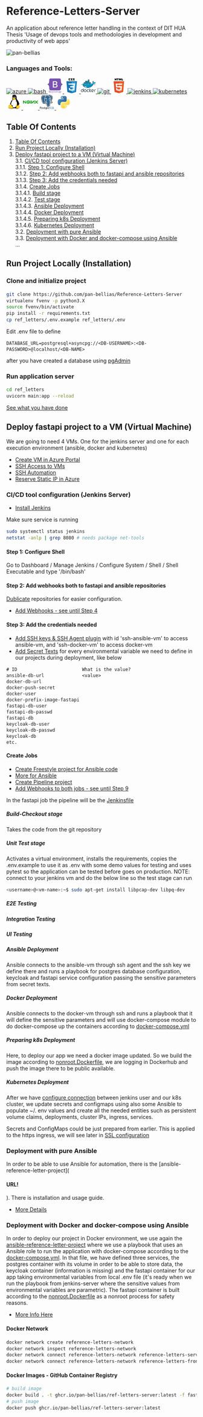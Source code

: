 # Reference-Letters-Server
An application about reference letter handling in the context of DIT HUA Thesis 'Usage of devops tools and methodologies in development and productivity of web apps'

<p align="left"> <img src="https://komarev.com/ghpvc/?username=pan-bellias&label=Profile%20views&color=0e75b6&style=flat" alt="pan-bellias" /> </p>

<h3 align="left">Languages and Tools:</h3>
<p align="left"> <a href="https://azure.microsoft.com/en-in/" target="_blank"> <img src="https://www.vectorlogo.zone/logos/microsoft_azure/microsoft_azure-icon.svg" alt="azure" width="40" height="40"/> </a> <a href="https://www.gnu.org/software/bash/" target="_blank"> <img src="https://www.vectorlogo.zone/logos/gnu_bash/gnu_bash-icon.svg" alt="bash" width="40" height="40"/> </a> <a href="https://getbootstrap.com" target="_blank"> <img src="https://raw.githubusercontent.com/devicons/devicon/master/icons/bootstrap/bootstrap-plain-wordmark.svg" alt="bootstrap" width="40" height="40"/> </a> <a href="https://www.w3schools.com/css/" target="_blank"> <img src="https://raw.githubusercontent.com/devicons/devicon/master/icons/css3/css3-original-wordmark.svg" alt="css3" width="40" height="40"/> </a>
<a href="https://www.docker.com/" target="_blank"> <img src="https://raw.githubusercontent.com/devicons/devicon/master/icons/docker/docker-original-wordmark.svg" alt="docker" width="40" height="40"/> </a>
<a href="https://git-scm.com/" target="_blank"> <img src="https://www.vectorlogo.zone/logos/git-scm/git-scm-icon.svg" alt="git" width="40" height="40"/> </a> <a href="https://www.w3.org/html/" target="_blank"> <img src="https://raw.githubusercontent.com/devicons/devicon/master/icons/html5/html5-original-wordmark.svg" alt="html5" width="40" height="40"/> </a> <a href="https://www.jenkins.io" target="_blank"> <img src="https://www.vectorlogo.zone/logos/jenkins/jenkins-icon.svg" alt="jenkins" width="40" height="40"/> </a> <a href="https://kubernetes.io" target="_blank"> <img src="https://www.vectorlogo.zone/logos/kubernetes/kubernetes-icon.svg" alt="kubernetes" width="40" height="40"/> </a> <a href="https://www.linux.org/" target="_blank"> <img src="https://raw.githubusercontent.com/devicons/devicon/master/icons/linux/linux-original.svg" alt="linux" width="40" height="40"/> </a> <a href="https://www.nginx.com" target="_blank"> <img src="https://raw.githubusercontent.com/devicons/devicon/master/icons/nginx/nginx-original.svg" alt="nginx" width="40" height="40"/> </a> <a href="https://www.postgresql.org" target="_blank"> <img src="https://raw.githubusercontent.com/devicons/devicon/master/icons/postgresql/postgresql-original-wordmark.svg" alt="postgresql" width="40" height="40"/> </a> <a href="https://www.python.org" target="_blank"> <img src="https://raw.githubusercontent.com/devicons/devicon/master/icons/python/python-original.svg" alt="python" width="40" height="40"/> </a>
</p>

<a name="contents"></a>
## Table Of Contents
1. [Table Of Contents](#contents)  
2. [Run Project Locally (Installation)](#locally)  
3. [Deploy fastapi project to a VM (Virtual Machine)](#deployment)  
3.1. [CI/CD tool configuration (Jenkins Server)](#jenkins)  
3.1.1. [Step 1: Configure Shell](#conf_shell)  
3.1.2. [Step 2: Add webhooks both to fastapi and ansible repositories](#webhooks)  
3.1.3. [Step 3: Add the credentials needed](#credentials)  
3.1.4. [Create Jobs](#jobs)  
3.1.4.1. [Build stage](#build)  
3.1.4.2. [Test stage](#test)  
3.1.4.3. [Ansible Deployment](#j-ansible)  
3.1.4.4. [Docker Deployment](#j-docker)  
3.1.4.5. [Preparing k8s Deployment](#j-k8s-pre)  
3.1.4.6. [Kubernetes Deployment](#j-k8s)  
3.2. [Deployment with pure Ansible](#ansible)  
3.3. [Deployment with Docker and docker-compose using Ansible](#docker)  
...

<a name="locally"></a>
## Run Project Locally (Installation)

### Clone and initialize project
```bash
git clone https://github.com/pan-bellias/Reference-Letters-Server
virtualenv fvenv -p python3.X
source fvenv/bin/activate
pip install -r requirements.txt
cp ref_letters/.env.example ref_letters/.env
```

Edit .env file to define
```vim
DATABASE_URL=postgresql+asyncpg://<DB-USERNAME>:<DB-PASSWORD>@localhost/<DB-NAME>
```
after you have created a database using [pgAdmin](https://www.youtube.com/watch?v=1wvDVBjNDys)

### Run application server
```bash
cd ref_letters
uvicorn main:app --reload
```

[See what you have done](http://127.0.0.1:8080/)

<a name="deployment"></a>
## Deploy fastapi project to a VM (Virtual Machine)

We are going to need 4 VMs. One for the jenkins server and one for each execution environment (ansible, docker and
kubernetes)

* [Create VM in Azure Portal](https://docs.microsoft.com/en-us/azure/virtual-machines/linux/quick-create-portal)
* [SSH Access to VMs](https://help.skytap.com/connect-to-a-linux-vm-with-ssh.html)
* [SSH Automation](https://linuxize.com/post/using-the-ssh-config-file/)
* [Reserve Static IP in Azure](https://azure.microsoft.com/en-au/resources/videos/azure-friday-how-to-reserve-a-public-ip-range-in-azure-using-public-ip-prefix/)

<a name="jenkins"></a>
### CI/CD tool configuration (Jenkins Server)

* [Install Jenkins](https://www.jenkins.io/doc/book/installing/linux/)

Make sure service is running
```bash
sudo systemctl status jenkins
netstat -anlp | grep 8080 # needs package net-tools
```

<a name="conf_shell"></a>
#### Step 1: Configure Shell
Go to Dashboard / Manage Jenkins / Configure System / Shell / Shell Executable and type '/bin/bash'

<a name="webhooks"></a>
#### Step 2: Add webhooks both to fastapi and ansible repositories
[Dublicate](https://docs.github.com/en/github/creating-cloning-and-archiving-repositories/creating-a-repository-on-github/duplicating-a-repository) repositories for easier configuration.

* [Add Webhooks - see until Step 4](https://www.blazemeter.com/blog/how-to-integrate-your-github-repository-to-your-jenkins-project)

<a name="credentials"></a>
#### Step 3: Add the credentials needed

* [Add SSH keys & SSH Agent plugin](https://plugins.jenkins.io/ssh-agent/) with id 'ssh-ansible-vm' to access
ansible-vm, and 'ssh-docker-vm' to access docker-vm
* [Add Secret Texts](https://www.jenkins.io/doc/book/using/using-credentials/) for every environmental variable we
need to define in our projects during deployment, like below

```nano
# ID                        What is the value?
ansible-db-url              <value>
docker-db-url
docker-push-secret
docker-user
docker-prefix-image-fastapi
fastapi-db-user
fastapi-db-passwd
fastapi-db
keycloak-db-user
keycloak-db-passwd
keycloak-db
etc.
```

<a name="jobs"></a>
#### Create Jobs
* [Create Freestyle project for Ansible code](https://www.guru99.com/create-builds-jenkins-freestyle-project.html)
* [More for Ansible](https://github.com/pan-bellias/Ansible-Reference-Letter-Code.git)
* [Create Pipeline project](https://www.jenkins.io/doc/pipeline/tour/hello-world/)
* [Add Webhooks to both jobs - see until Step 9](https://www.blazemeter.com/blog/how-to-integrate-your-github-repository-to-your-jenkins-project)

In the fastapi job the pipeline will be the [Jenkinsfile](Jenkinsfile)

<a name="build"></a>
##### Build-Checkout stage
Takes the code from the git repository

<a name="test"></a>
##### Unit Test stage
Activates a virtual environment, installs the requirements, copies the .env.example to use it as .env with some
demo values for testing and uses pytest so the application can be tested before goes on production.
NOTE: connect to your jenkins vm and do the below line so the test stage can run
```bash
<username>@<vm-name>:~$ sudo apt-get install libpcap-dev libpq-dev
```

##### E2E Testing
##### Integration Testing
##### UI Testing

<a name="j-ansible"></a>
##### Ansible Deployment
Ansible connects to the ansible-vm through ssh agent and the ssh key we define there and runs a playbook for
postgres database configuration, keycloak and fastapi service configuration passing the sensitive parameters from secret texts.

<a name="j-docker"></a>
##### Docker Deployment
Ansible connects to the docker-vm through ssh and runs a playbook that it will define the sensitive parameters and
will use docker-compose module to do docker-compose up the containers according to [docker-compose.yml](docker-compose.yml)

<a name="j-k8s-pre"></a>
##### Preparing k8s Deployment
Here, to deploy our app we need a docker image updated. So we build the image according to [nonroot.Dockerfile](nonroot.Dockerfile), we are logging in Dockerhub and push the image there to be public available.

<a name="j-k8s"></a>
##### Kubernetes Deployment
After we have [configure connection](https://github.com/pan-bellias/Reference-Letters-Service#connect-kubernetes-cluster-with-local-pc-orand-jenkins-server)
between jenkins user and our k8s cluster, we update secrets and configmaps using also some Ansible to populate ~/.
env values and create all the needed entities such as persistent volume claims, deployments, cluster IPs, ingress,
services.

Secrets and ConfigMaps could be just prepared from earlier. This is applied to the https ingress, we will see
later in [SSL configuration](https://github.com/pan-bellias/Reference-Letters-Service#in-kubernetes-environment)

<a name="ansible"></a>
### Deployment with pure Ansible
In order to be able to use Ansible for automation, there is the [ansible-reference-letter-project](
#### URL!
). There is installation and usage guide.

* [More Details](https://github.com/pan-bellias/ansible-reference-letter-project#pure-ansible)

<a name="docker"></a>
### Deployment with Docker and docker-compose using Ansible
In order to deploy our project in Docker environment, we use again the [ansible-reference-letter-project](https://github.com/pan-bellias/Ansible-Reference-Letter-Code.git) where we use a playbook that uses an Ansible role to run the application
with docker-compose according to the [docker-compose.yml](docker-compose.yml). In that file, we have defined three
services, the postgres container with its volume in order to be able to store data, the keycloak container (information is missing) and the fastapi container for our
app taking environmental variables from local .env file (it's ready when we run the playbook from jenkins-server
where the sensitive values from environmental variables are parametric). The fastapi container is built according
to the [nonroot.Dockerfile](nonroot.Dockerfile) as a nonroot process for safety reasons.

* [More Info Here](https://github.com/pan-bellias/Ansible-Reference-Letter-Code#ansible--docker)

#### Docker Network
```bash
docker network create reference-letters-network
docker network inspect reference-letters-network
docker network connect reference-letters-network reference-letters-server-nginx-1
docker network connect reference-letters-network reference-letters-frontend-app
```

#### Docker Images - GitHub Container Registry
```bash
# build image
docker build . -t ghcr.io/pan-bellias/ref-letters-server:latest -f fastapi.nonroot.Dockerfile
# push image
docker push ghcr.io/pan-bellias/ref-letters-server:latest
```

